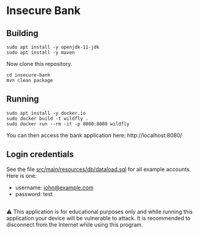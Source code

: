 # Insecure Bank

## Building

```
sudo apt install -y openjdk-11-jdk
sudo apt install -y maven
```

Now clone this repository.

```
cd insecure-bank
mvn clean package
```

## Running

```
sudo apt install -y docker.io
sudo docker build -t wildfly .
sudo docker run --rm -it -p 8080:8080 wildfly
```

You can then access the bank application here: http://localhost:8080/

## Login credentials

See the file [src/main/resources/db/dataload.sql](src/main/resources/db/dataload.sql) for all example accounts. Here is one:

- username: john@example.com
- password: test

##
:warning: This application is for educational purposes only and while running this application your device will be vulnerable to attack. It is recommended to  disconnect from the Internet while using this program.
